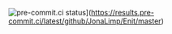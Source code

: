 ![pre-commit.ci status](https://results.pre-commit.ci/badge/github/JonaLimp/Enit/master.svg)](https://results.pre-commit.ci/latest/github/JonaLimp/Enit/master)
